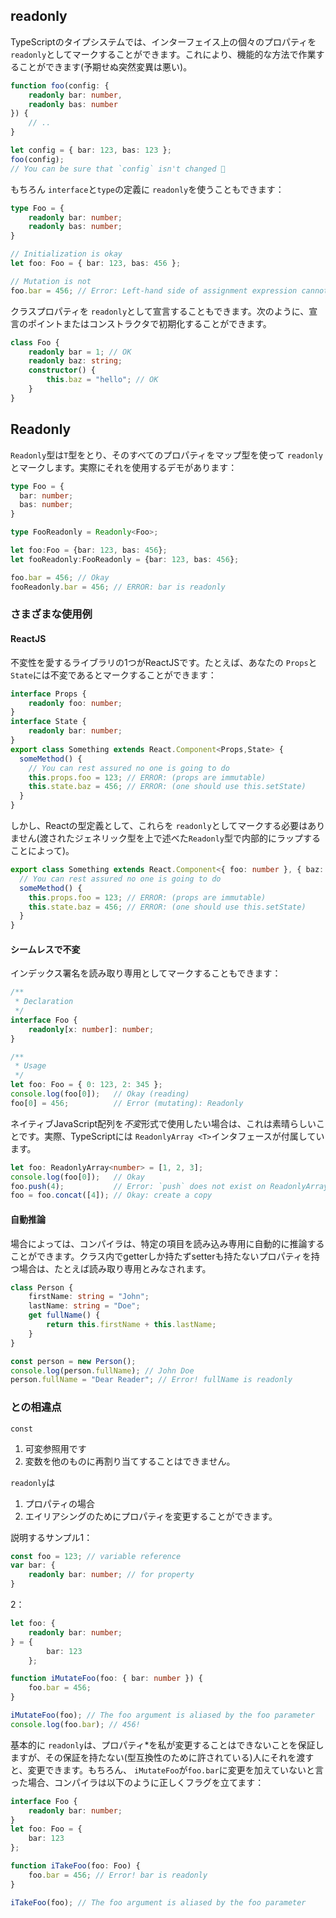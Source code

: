 ## readonly
TypeScriptのタイプシステムでは、インターフェイス上の個々のプロパティを `readonly`としてマークすることができます。これにより、機能的な方法で作業することができます(予期せぬ突然変異は悪い)。

```ts
function foo(config: {
    readonly bar: number,
    readonly bas: number
}) {
    // ..
}

let config = { bar: 123, bas: 123 };
foo(config);
// You can be sure that `config` isn't changed 🌹
```

もちろん `interface`と`type`の定義に `readonly`を使うこともできます：

```ts
type Foo = {
    readonly bar: number;
    readonly bas: number;
}

// Initialization is okay
let foo: Foo = { bar: 123, bas: 456 };

// Mutation is not
foo.bar = 456; // Error: Left-hand side of assignment expression cannot be a constant or a read-only property
```

クラスプロパティを `readonly`として宣言することもできます。次のように、宣言のポイントまたはコンストラクタで初期化することができます。

```ts
class Foo {
    readonly bar = 1; // OK
    readonly baz: string;
    constructor() {
        this.baz = "hello"; // OK
    }
}
```

## Readonly
`Readonly`型は`T`型をとり、そのすべてのプロパティをマップ型を使って `readonly`とマークします。実際にそれを使用するデモがあります：

```ts
type Foo = {
  bar: number;
  bas: number;
}

type FooReadonly = Readonly<Foo>; 

let foo:Foo = {bar: 123, bas: 456};
let fooReadonly:FooReadonly = {bar: 123, bas: 456};

foo.bar = 456; // Okay
fooReadonly.bar = 456; // ERROR: bar is readonly
```

### さまざまな使用例

#### ReactJS
不変性を愛するライブラリの1つがReactJSです。たとえば、あなたの `Props`と`State`には不変であるとマークすることができます：

```ts
interface Props {
    readonly foo: number;
}
interface State {
    readonly bar: number;
}
export class Something extends React.Component<Props,State> {
  someMethod() {
    // You can rest assured no one is going to do
    this.props.foo = 123; // ERROR: (props are immutable)
    this.state.baz = 456; // ERROR: (one should use this.setState)  
  }
}
```

しかし、Reactの型定義として、これらを `readonly`としてマークする必要はありません(渡されたジェネリック型を上で述べた`Readonly`型で内部的にラップすることによって)。

```ts
export class Something extends React.Component<{ foo: number }, { baz: number }> {
  // You can rest assured no one is going to do
  someMethod() {
    this.props.foo = 123; // ERROR: (props are immutable)
    this.state.baz = 456; // ERROR: (one should use this.setState)  
  }
}
```

#### シームレスで不変

インデックス署名を読み取り専用としてマークすることもできます：

```ts
/**
 * Declaration
 */
interface Foo {
    readonly[x: number]: number;
}

/**
 * Usage
 */
let foo: Foo = { 0: 123, 2: 345 };
console.log(foo[0]);   // Okay (reading)
foo[0] = 456;          // Error (mutating): Readonly
```

ネイティブJavaScript配列を*不変*形式で使用したい場合は、これは素晴らしいことです。実際、TypeScriptには `ReadonlyArray <T>`インタフェースが付属しています。

```ts
let foo: ReadonlyArray<number> = [1, 2, 3];
console.log(foo[0]);   // Okay
foo.push(4);           // Error: `push` does not exist on ReadonlyArray as it mutates the array
foo = foo.concat([4]); // Okay: create a copy
```

#### 自動推論
場合によっては、コンパイラは、特定の項目を読み込み専用に自動的に推論することができます。クラス内でgetterしか持たずsetterも持たないプロパティを持つ場合は、たとえば読み取り専用とみなされます。

```ts
class Person {
    firstName: string = "John";
    lastName: string = "Doe";
    get fullName() {
        return this.firstName + this.lastName;
    }
}

const person = new Person();
console.log(person.fullName); // John Doe
person.fullName = "Dear Reader"; // Error! fullName is readonly
```

### との相違点
`const`
1. 可変参照用です
1. 変数を他のものに再割り当てすることはできません。

`readonly`は
1. プロパティの場合
1. エイリアシングのためにプロパティを変更することができます。

説明するサンプル1：

```ts
const foo = 123; // variable reference
var bar: {
    readonly bar: number; // for property
}
```

2：

```ts
let foo: {
    readonly bar: number;
} = {
        bar: 123
    };

function iMutateFoo(foo: { bar: number }) {
    foo.bar = 456;
}

iMutateFoo(foo); // The foo argument is aliased by the foo parameter
console.log(foo.bar); // 456!
```

基本的に `readonly`は、プロパティ*を私が変更することはできないことを保証しますが、その保証を持たない(型互換性のために許されている)人にそれを渡すと、変更できます。もちろん、 `iMutateFoo`が`foo.bar`に変更を加えていないと言った場合、コンパイラは以下のように正しくフラグを立てます：

```ts
interface Foo {
    readonly bar: number;
}
let foo: Foo = {
    bar: 123
};

function iTakeFoo(foo: Foo) {
    foo.bar = 456; // Error! bar is readonly
}

iTakeFoo(foo); // The foo argument is aliased by the foo parameter
```

[](https://github.com/Microsoft/TypeScript/pull/6532)
